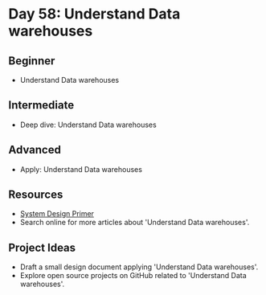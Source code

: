# Day 58: Understand Data warehouses

## Beginner
- Understand Data warehouses

## Intermediate
- Deep dive: Understand Data warehouses

## Advanced
- Apply: Understand Data warehouses

## Resources
- [System Design Primer](https://github.com/donnemartin/system-design-primer/search?q=Understand+Data+warehouses)
- Search online for more articles about 'Understand Data warehouses'.

## Project Ideas
- Draft a small design document applying 'Understand Data warehouses'.
- Explore open source projects on GitHub related to 'Understand Data warehouses'.
